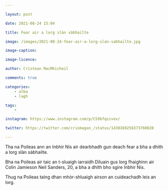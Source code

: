 ```yaml
---

layout: post

date: 2021-08-24 15:04

title: Fear air a lorg slàn sàbhailte

image: /images/2021-08-24-fear-air-a-lorg-slan-sabhailte.jpg

image-caption:

image-licence:

author: Crìstean MacMhìcheil

comments: true

categories:
    - alba
    - lagh

tags:
    -

instagram: https://www.instagram.com/p/CS9bfqsivex/

twitter: https://twitter.com/criomagan_/status/1430169256373760020

---
```


Tha na Poileas ann an Inbhir Nis air dearbhadh gun deach fear a bha a dhìth a lorg slàn sàbhailte.

<!--more-->

Bha na Poileas air taic an t-sluaigh iarraidh Diluain gus lorg fhaighinn air Colin Jamieson Neil Sanders, 20, a bha a dhìth bho sgire Inbhir Nis.

Thug na Poileas taing dhan mhòr-shluaigh airson an cuideachadh leis an lorg.
